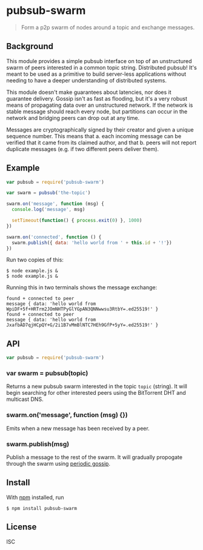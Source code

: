 # pubsub-swarm

> Form a p2p swarm of nodes around a topic and exchange messages.

## Background

This module provides a simple pubsub interface on top of an unstructured swarm
of peers interested in a common topic string. Distributed pubsub! It's meant to
be used as a primitive to build server-less applications without needing to have
a deeper understanding of distributed systems.

This module doesn't make guarantees about latencies, nor does it guarantee
delivery. Gossip isn't as fast as flooding, but it's a very robust means of
propagating data over an unstructured network. If the network is stable message
should reach every node, but partitions can occur in the network and bridging
peers can drop out at any time.

Messages are cryptographically signed by their creator and given a unique
sequence number. This means that a. each incoming message can be verified that
it came from its claimed author, and that b. peers will not report duplicate
messages (e.g. if two different peers deliver them).


## Example

```js
var pubsub = require('pubsub-swarm')

var swarm = pubsub('the-topic')

swarm.on('message', function (msg) {
  console.log('message', msg)

  setTimeout(function() { process.exit(0) }, 1000)
})

swarm.on('connected', function () {
  swarm.publish({ data: 'hello world from ' + this.id + '!'})
})
```

Run two copies of this:

```
$ node example.js &
$ node example.js &
```

Running this in two terminals shows the message exchange:

```
found + connected to peer
message { data: 'hello world from
WpiDF+5f+HRTrm2JOmNHTPyGlYGpAN3QNNwwsu3RtbY=.ed25519!' }
found + connected to peer
message { data: 'hello world from
JxafbAD7qjHCpQY+G/2i1B7vMmBlNTC7HEh9GfP+5yY=.ed25519!' }
```

## API

```js
var pubsub = require('pubsub-swarm')
```

### var swarm = pubsub(topic)

Returns a new pubsub swarm interested in the topic `topic` (string). It will
begin searching for other interested peers  using the BitTorrent DHT and
multicast DNS.

### swarm.on('message', function (msg) {})

Emits when a new message has been received by a peer.

### swarm.publish(msg)

Publish a message to the rest of the swarm. It will gradually propogate through
the swarm using [periodic gossip](https://github.com/noffle/secure-gossip).

## Install

With [npm](https://npmjs.org/) installed, run

```
$ npm install pubsub-swarm
```

## License

ISC
